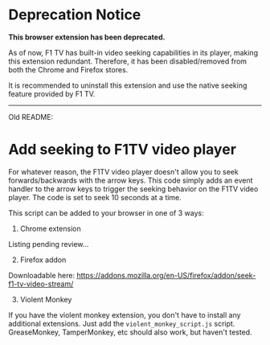 # Deprecation Notice

**This browser extension has been deprecated.** 

As of now, F1 TV has built-in video seeking capabilities in its player, making this extension redundant. Therefore, it has been disabled/removed from both the Chrome and Firefox stores.

It is recommended to uninstall this extension and use the native seeking feature provided by F1 TV.

---

Old README:

# Add seeking to F1TV video player

For whatever reason, the F1TV video player doesn't allow you to seek forwards/backwards with the arrow keys. This code simply adds an event handler to the arrow keys to trigger the seeking behavior on the F1TV video player. The code is set to seek 10 seconds at a time.

This script can be added to your browser in one of 3 ways:

1) Chrome extension

Listing pending review...

2) Firefox addon

Downloadable here: https://addons.mozilla.org/en-US/firefox/addon/seek-f1-tv-video-stream/

3) Violent Monkey

If you have the violent monkey extension, you don't have to install any additional extensions. Just add the `violent_monkey_script.js` script. GreaseMonkey, TamperMonkey, etc should also work, but haven't tested.

